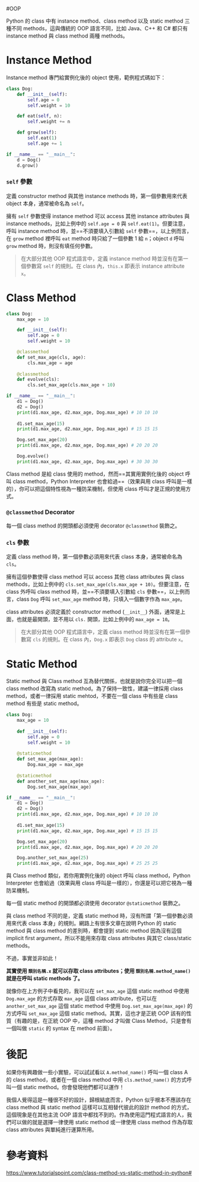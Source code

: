 #OOP 

Python 的 class 中有 instance method、class method 以及 static method 三種不同 methods，這與傳統的 OOP 語言不同，比如 Java、C++ 和 C# 都只有 instance method 與 class method 兩種 methods。

# Instance Method

Instance method 專門給實例化後的 object 使用，範例程式碼如下：

```Python
class Dog:
    def __init__(self):
        self.age = 0
        self.weight = 10

    def eat(self, n):
        self.weight += n

    def grow(self):
        self.eat(1)
        self.age += 1

if __name__ == "__main__":
    d = Dog()
    d.grow()
```

### `self` 參數

定義 constructor method 與其他 instance methods 時，第一個參數用來代表 object 本身，通常被命名為 `self`。

擁有 `self` 參數使得 instance method 可以 access 其他 instance attributes 與 instance methods，比如上例中的 `self.age = 0` 與 `self.eat(1)`。但要注意，呼叫 instance method 時，並==不須要填入引數給 `self` 參數==，以上例而言，在 `grow` method 裡呼叫 `eat` method 時只給了一個參數 1 給 `n`；object `d` 呼叫 `grow` method 時，則沒有填任何參數。

>在大部分其他 OOP 程式語言中，定義 instance method 時並沒有在第一個參數寫 `self` 的規則。在 class 內，`this.x` 即表示 instance attribute `x`。

# Class Method

```Python
class Dog:
    max_age = 10

    def __init__(self):
        self.age = 0
        self.weight = 10

    @classmethod
    def set_max_age(cls, age):
        cls.max_age = age
    
    @classmethod
    def evolve(cls):
        cls.set_max_age(cls.max_age + 10)

if __name__ == "__main__":
    d1 = Dog()
    d2 = Dog()
    print(d1.max_age, d2.max_age, Dog.max_age) # 10 10 10
    
    d1.set_max_age(15)
    print(d1.max_age, d2.max_age, Dog.max_age) # 15 15 15

    Dog.set_max_age(20)
    print(d1.max_age, d2.max_age, Dog.max_age) # 20 20 20

    Dog.evolve()
    print(d1.max_age, d2.max_age, Dog.max_age) # 30 30 30
```

Class method 是給 class 使用的 method，然而==其實用實例化後的 object 呼叫 class method，Python Interpreter 也會給過==（效果與用 class 呼叫是一樣的），你可以把這個特性視為一種防呆機制，但使用 class 呼叫才是正規的使用方式。

### `@classmethod` Decorator

每一個 class method 的開頭都必須使用 decorator `@classmethod` 裝飾之。

### `cls` 參數

定義 class method 時，第一個參數必須用來代表 class 本身，通常被命名為 `cls`。

擁有這個參數使得 class method 可以 access 其他 class attributes 與 class methods，比如上例中的 `cls.set_max_age(cls.max_age + 10)`。但要注意，在 class 外呼叫 class method 時，並==不須要填入引數給 `cls` 參數==，以上例而言，class `Dog` 呼叫 `set_max_age` method 時，只填入一個數字作為 `max_age`。

class attributes 必須定義於 constructor method (`__init__`) 外面，通常是上面，也就是最開頭，並不用以 `cls.` 開頭，比如上例中的 `max_age = 10`。

>在大部分其他 OOP 程式語言中，定義 class method 時並沒有在第一個參數寫 `cls` 的規則。在 class 內，`Dog.x` 即表示 `Dog` class 的 attribute `x`。

# Static Method

Static method 與 Class method 互為替代關係，也就是說你完全可以把一個 class method 改寫為 static method。為了保持一致性，建議一律採用 class method，或者一律採用 static mehtod，不要在一個 class 中有些是 class method 有些是 static method。

```Python
class Dog:
    max_age = 10
    
    def __init__(self):
        self.age = 0
        self.weight = 10
    
    @staticmethod
    def set_max_age(max_age):
        Dog.max_age = max_age
    
    @staticmethod
    def another_set_max_age(max_age):
        Dog.set_max_age(max_age)

if __name__ == "__main__":
    d1 = Dog()
    d2 = Dog()
    print(d1.max_age, d2.max_age, Dog.max_age) # 10 10 10
    
    d1.set_max_age(15)
    print(d1.max_age, d2.max_age, Dog.max_age) # 15 15 15

    Dog.set_max_age(20)
    print(d1.max_age, d2.max_age, Dog.max_age) # 20 20 20

    Dog.another_set_max_age(25)
    print(d1.max_age, d2.max_age, Dog.max_age) # 25 25 25
```

與 Class method 類似，若你用實例化後的 object 呼叫 class method，Python Interpreter 也會給過（效果與用 class 呼叫是一樣的），你還是可以把它視為一種防呆機制。

每一個 static method 的開頭都必須使用 decorator `@staticmethod` 裝飾之。

與 class method 不同的是，定義 static method 時，沒有所謂「第一個參數必須用來代表 class 本身」的規則。網路上有很多文章在說明 Python 的 static method 與 class method 的差別時，都會提到 static method 因為沒有這個 implicit first argument，所以不能用來存取 class attributes 與其它 class/static methods。

不過，事實並非如此！

**其實使用 `類別名稱.x` 就可以存取 class attributes；使用 `類別名稱.method_name()` 就是在呼叫 static methods 了。**

就像你在上方例子中看見的，我可以在 `set_max_age` 這個 static method 中使用 `Dog.max_age` 的方式存取 `max_age` 這個 class attribute，也可以在 `another_set_max_age` 這個 static method 中使用 `Dog.set_max_age(max_age)` 的方式呼叫 `set_max_age` 這個 static method。其實，這也才是正統 OOP 該有的性質（有趣的是，在正統 OOP 中，這種 method 才叫做 Class Method，只是會有一個叫做 `static` 的 syntax 在 method 前面）。

# 後記

如果你有興趣做一些小實驗，可以試試看以 `A.method_name()` 呼叫一個 class A  的 class method，或者在一個 class method 中用 `cls.method_name()` 的方式呼叫一個 static method。你會發現他們都可以運作！

我個人覺得這是一種很不好的設計，歸根結底而言，Python 似乎根本不應該存在 class method 與 static method 這樣可以互相替代彼此的設計 method 的方式，這個現象是在其他主流 OOP 語言中都找不到的。作為使用這門程式語言的人，我們可以做的就是選擇一律使用 static method 或一律使用 class method 作為存取 class attributes 與單純進行運算所用。

# 參考資料

<https://www.tutorialspoint.com/class-method-vs-static-method-in-python#>
